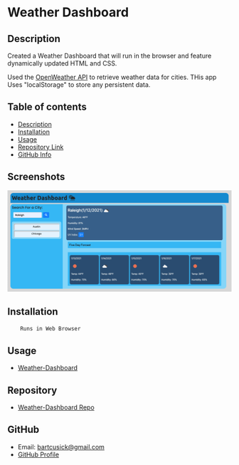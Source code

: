 # **Weather Dashboard**

## Description 
Created a Weather Dashboard that will run in the browser and feature dynamically updated HTML and CSS.

Used the [OpenWeather API](https://openweathermap.org/api) to retrieve weather data for cities. THis app Uses "localStorage" to store any persistent data.

## Table of contents
- [Description](#Description)
- [Installation](#Installation)
- [Usage](#Usage)
- [Repository Link](#Repository)
- [GitHub Info](#GitHub) 

## Screenshots
![Sample HTML](images/Weather-Dashboard.png)

## Installation
        Runs in Web Browser
## Usage
- [Weather-Dashboard](https://bartcusick.github.io/Weather-Dashboard/)
## Repository
- [Weather-Dashboard Repo](https://github.com/bartcusick/Weather-Dashboard)
## GitHub
- Email: bartcusick@gmail.com
- [GitHub Profile](https://github.com/bartcusick)
